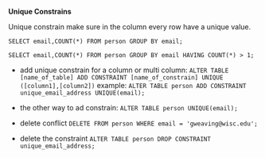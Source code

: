 **Unique Constrains**

Unique constrain make sure in the column every row have a unique value.

`SELECT email,COUNT(*) FROM person GROUP BY email;`

`SELECT email,COUNT(*) FROM person GROUP BY email HAVING COUNT(*) > 1;`

- add unique constrain for a column or multi column: `ALTER TABLE [name_of_table] ADD CONSTRAINT [name_of_constrain] UNIQUE ([column1],[column2])` example: `ALTER TABLE person ADD CONSTRAINT unique_email_address UNIQUE(email);`

- the other way to ad constrain: `ALTER TABLE person UNIQUE(email);`

- delete conflict `DELETE FROM person WHERE email = 'gweaving@wisc.edu';`

- delete the constraint `ALTER TABLE person DROP CONSTRAINT unique_email_address;`